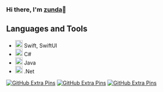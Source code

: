 ### Hi there, I'm [zunda](https://twitter.com/zunda_pixel)👋

## Languages and Tools

- <code><img height="20" src="https://cdn.jsdelivr.net/gh/devicons/devicon/icons/swift/swift-original.svg" /></code> Swift, SwiftUI
- <code><img height="20" src="https://cdn.jsdelivr.net/gh/devicons/devicon/icons/csharp/csharp-original.svg" /></code> C#
- <code><img height="20" src="https://cdn.jsdelivr.net/gh/devicons/devicon/icons/java/java-original.svg" /></code> Java
- <code><img height="20" src="https://cdn.jsdelivr.net/gh/devicons/devicon/icons/dot-net/dot-net-original.svg" /></code> .Net

[![GitHub Extra Pins](https://github-readme-stats.vercel.app/api/pin/?username=zunda-pixel&repo=Sweet&theme=calm)]([https://zunda-hack.com](https://github.com/zunda-pixel/Sweet))
[![GitHub Extra Pins](https://github-readme-stats.vercel.app/api/pin/?username=zunda-pixel&repo=Tuna&theme=calm)](https://github.com/zunda-pixel/Tuna)
[![GitHub Extra Pins](https://github-readme-stats.vercel.app/api/pin/?username=zunda-pixel&repo=Celemo&theme=calm)](https://github.com/zunda-pixel/Celemo)

